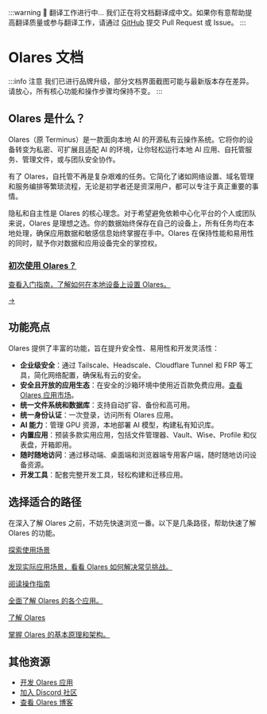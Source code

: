 :::warning 🚧 翻译工作进行中...
我们正在将文档翻译成中文。如果你有意帮助提高翻译质量或参与翻译工作，请通过 [GitHub](https://github.com/beclab/docs) 提交 Pull Request 或 Issue。
:::
# Olares 文档
:::info 注意
我们已进行品牌升级，部分文档界面截图可能与最新版本存在差异。请放心，所有核心功能和操作步骤均保持不变。
:::
## Olares 是什么？
Olares（原 Terminus）是一款面向本地 AI 的开源私有云操作系统。它将你的设备转变为私密、可扩展且适配 AI 的环境，让你轻松运行本地 AI 应用、自托管服务、管理文件，或与团队安全协作。

有了 Olares，自托管不再是复杂艰难的任务。它简化了诸如网络设置、域名管理和服务编排等繁琐流程，无论是初学者还是资深用户，都可以专注于真正重要的事情。

隐私和自主性是 Olares 的核心理念。对于希望避免依赖中心化平台的个人或团队来说，Olares 是理想之选。你的数据始终保存在自己的设备上，所有任务均在本地处理，确保应用数据和敏感信息始终掌握在手中。Olares 在保持性能和易用性的同时，赋予你对数据和应用设备完全的掌控权。

<div class="cta">
  <a href="./get-started/">
    <div class="content">
      <h3>初次使用 Olares？</h3>
      <p>查看入门指南，了解如何在本地设备上设置 Olares。</p>
    </div>
    <div class="arrow">→</div>
  </a>
</div>

## 功能亮点

Olares 提供了丰富的功能，旨在提升安全性、易用性和开发灵活性：

- **企业级安全**：通过 Tailscale、Headscale、Cloudflare Tunnel 和 FRP 等工具，简化网络配置，确保私有云的安全。
- **安全且开放的应用生态**：在安全的沙箱环境中使用近百款免费应用。[查看 Olares 应用市场](https://market.olares.xyz/)。
- **统一文件系统和数据库**：支持自动扩容、备份和高可用。
- **统一身份认证**：一次登录，访问所有 Olares 应用。
- **AI 能力**：管理 GPU 资源，本地部署 AI 模型，构建私有知识库。
- **内置应用**：预装多款实用应用，包括文件管理器、Vault、Wise、Profile 和仪表盘，开箱即用。
- **随时随地访问**：通过移动端、桌面端和浏览器端专用客户端，随时随地访问设备资源。
- **开发工具**：配套完整开发工具，轻松构建和迁移应用。

## 选择适合的路径

在深入了解 Olares 之前，不妨先快速浏览一番。以下是几条路径，帮助快速了解 Olares 的功能。

<div class="cta-container">
  <a href="./use-cases/" class="cta-link">
    <p class="cta-title">探索使用场景</p>
    <p class="cta-description">发现实际应用场景，看看 Olares 如何解决常见挑战。</p>
  </a>
  <a href="./tasks/" class="cta-link">
    <p class="cta-title">阅读操作指南</p>
    <p class="cta-description">全面了解 Olares 的各个应用。</p>
  </a>
  <a href="./concepts/" class="cta-link">
    <p class="cta-title">了解 Olares</p>
    <p class="cta-description">掌握 Olares 的基本原理和架构。</p>
  </a>
</div>

## 其他资源

- [开发 Olares 应用](../developer/develop/)
- [加入 Discord 社区](https://discord.com/invite/BzfqrgQPDK)
- [查看 Olares 博客](https://blog.olares.xyz/)